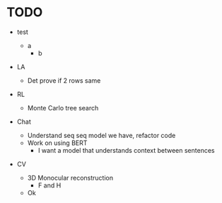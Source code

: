 # TODO

* test
  * a
    * b

* LA
  * Det prove if 2 rows same

* RL
  * Monte Carlo tree search

* Chat
  * Understand seq seq model we have, refactor code
  * Work on using BERT 
    * I want a model that understands context between sentences

* CV
  * 3D Monocular reconstruction
    * F and  H
  * Ok
